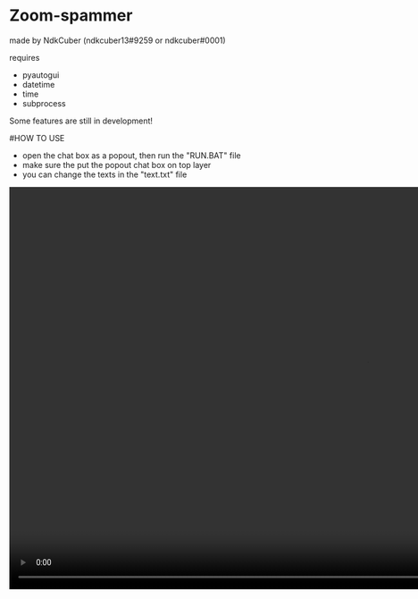 # Zoom-spammer
made by NdkCuber (ndkcuber13#9259 or ndkcuber#0001)

requires
- pyautogui
- datetime
- time
- subprocess

Some features are still in development!

#HOW TO USE
* open the chat box as a popout, then run the "RUN.BAT" file
* make sure the put the popout chat box on top layer
* you can change the texts in the "text.txt" file

<video width="1280" height="720" controls>
  <source src="example.mp4" type="video/mp4">
</video>

